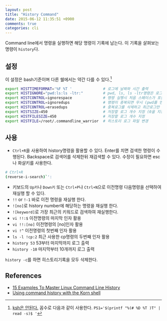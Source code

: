 ```yaml
---
layout: post
title: "History Command"
date: 2015-06-12 11:35:51 +0900
comments: true
categories: cli
---
```

Command line에서 명령을 실행하면 해당 명령이 기록에 남는다. 이 기록을 살펴보는 명령이 `history`다.


## 설정
이 설정은 bash기준이며 다른 쉘에서는 약간 다를 수 있다.[^1]
``` bash
export HISTTIMEFORMAT='%F %T '              # 로그에 날짜와 시간 출력
export HISTIGNORE="pwd:ls:ls -ltr:"         # pwd, ls, ls -ltr명령은 로그에 기록하지 않는다.
export HISTCONTROL=ignorespace              # 명령 실행시 처음 스페이스가 포함되면 로그에 기록하지 않는다.
export HISTCONTROL=ignoredups               # 명령이 중복되면 무시 (pwd를 연속으로 여러번 입력하면 로그에는 pwd하나만 기록된다)
export HISTCONTROL=erasedups                # 중복로그를 삭제하고 최근로그만 남긴다.
export HISTSIZE=450                         # 저장할 로그 개수 지정 (0을 지정하면 history 기능이 disable된다)
export HISTFILESIZE=450                     # 저장할 로그 개수 지정
export HISTFILE=/root/.commandline_warrior  # 히스토리 로그 파일 변경
```

<!-- more -->

## 사용
  * `Ctrl+R`을 사용하여 history명령을 활용할 수 있다. Enter를 치면 검색한 명령이 수행된다. Backspace로 검색어를 삭제한뒤 재검색할 수 있다. 수정이 필요하면 esc나 화살키를 사용한다.
``` bash
# Ctrl+R
(reverse-i-search)`': 
```
  * 키보드의 `Up키`나 `Down키` 또는 `Ctrl+P`나 `Ctrl+N`으로 이전명령 다음명령을 선택하여 재실행 할 수 있다.
  * `!!` or `!-1` 바로 이전 명령을 재실행 한다.
  * `![no]`로 history number에 해당하는 명령을 재실행 한다.
  * `![keyword]`로 가장 최근의 키워드로 검색하여 재실행한다.
  * `vi !!:$` 이전명령의 마지막 인자 활용
  * `vi !!:[no]` 이전명령의 [no]인자 활용
  * `vi !^` 이전명령의 첫번째 인자 활용
  * `ls -l !cp:2` 최근 사용한 cp명령의 두번째 인자 활용
  * `history 53` 53부터 마지막까지 로그 출력
  * `history -10` 마지막부터 10개까지 로그 출력

`history -c`를 하면 히스토리기록을 모두 삭제한다.






## References
  * [15 Examples To Master Linux Command Line History](http://www.thegeekstuff.com/2008/08/15-examples-to-master-linux-command-line-history/)
  * [Using command history with the Korn shell](http://unixhelp.ed.ac.uk/shell/ksh_hist.html)


[^1]: [ksh은 안된다.](http://www.linuxquestions.org/questions/aix-43/history-cammand-with-date-format-705416/) 꼼수로 다음과 같이 사용한다. `PS1='$(printf "%(# %D %T )T" | read -s)$ '`
